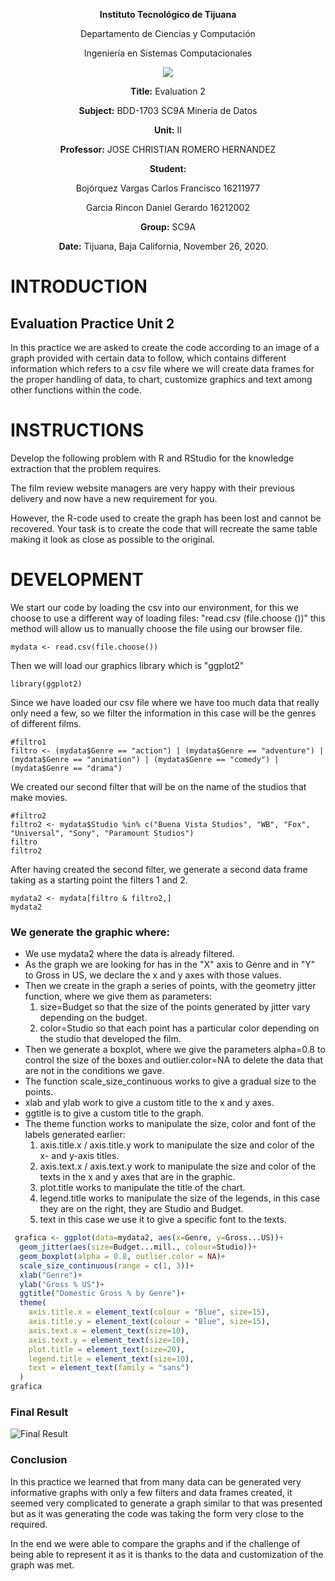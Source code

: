 <div align="center">

**Instituto Tecnológico de Tijuana**

Departamento de Ciencias y Computación

Ingeniería en Sistemas Computacionales

 [![](https://upload.wikimedia.org/wikipedia/commons/2/2e/ITT.jpg)](https://upload.wikimedia.org/wikipedia/commons/2/2e/ITT.jpg)

**Title:**
Evaluation 2

**Subject:**
BDD-1703 SC9A Minería de Datos

**Unit:**
 II

**Professor:**
JOSE CHRISTIAN ROMERO HERNANDEZ

**Student:**

Bojórquez Vargas Carlos Francisco
16211977

Garcia Rincon Daniel Gerardo 
16212002

**Group:**
SC9A

**Date:**
Tijuana, Baja California, November 26, 2020. 
</div>



# INTRODUCTION

## Evaluation Practice Unit 2

In this practice we are asked to create the code according to an image of a graph provided with certain data to follow, which contains different information which refers to a csv file where we will create data frames for the proper handling of data, to chart, customize graphics and text among other functions within the code.

# INSTRUCTIONS

Develop the following problem with R and RStudio for the knowledge extraction that the problem requires. 

The film review website managers are very happy with their previous delivery and now have a new requirement for you. 

However, the R-code used to create the graph has been lost and cannot be recovered. 
Your task is to create the code that will recreate the same table making it look as close as possible to the original. 

# DEVELOPMENT

We start our code by loading the csv into our environment, for this we choose to use a different way of loading files: "read.csv (file.choose ())" this method will allow us to manually choose the file using our browser file.

    mydata <- read.csv(file.choose())

Then we will load our graphics library which is "ggplot2"

    library(ggplot2)

Since we have loaded our csv file where we have too much data that really only need a few, so we filter the information in this case will be the genres of different films.

    #filtro1
    filtro <- (mydata$Genre == "action") | (mydata$Genre == "adventure") | (mydata$Genre == "animation") | (mydata$Genre == "comedy") | (mydata$Genre == "drama")

We created our second filter that will be on the name of the studios that make movies. 

    #filtro2
    filtro2 <- mydata$Studio %in% c("Buena Vista Studios", "WB", "Fox", "Universal", "Sony", "Paramount Studios")
    filtro
    filtro2

 After having created the second filter, we generate a second data frame taking as a starting point the filters 1 and 2.

    mydata2 <- mydata[filtro & filtro2,]
    mydata2

### We generate the graphic where:

- We use mydata2 where the data is already filtered.
- As the graph we are looking for has in the "X" axis to Genre and in "Y" to Gross in US, we declare the x and y axes with those values.
- Then we create in the graph a series of points, with the geometry jitter function, where we give them as parameters:
   1. size=Budget so that the size of the points generated by jitter vary depending on the budget.
   2. color=Studio so that each point has a particular color depending on the studio that developed the film.
- Then we generate a boxplot, where we give the parameters alpha=0.8 to control the size of the boxes and outlier.color=NA to delete the data that are not in the conditions we gave.
- The function scale_size_continuous works to give a gradual size to the points.
- xlab and ylab work to give a custom title to the x and y axes.
- ggtitle is to give a custom title to the graph.
- The theme function works to manipulate the size, color and font of the labels generated earlier:
   1. axis.title.x / axis.title.y work to manipulate the size and color of the x- and y-axis titles.
   2. axis.text.x / axis.text.y work to manipulate the size and color of the texts in the x and y axes that are in the graphic.
   3. plot.title works to manipulate the title of the chart.
   4. legend.title works to manipulate the size of the legends, in this case they are on the right, they are Studio and Budget.
   5. text in this case we use it to give a specific font to the texts.

```r
 grafica <- ggplot(data=mydata2, aes(x=Genre, y=Gross...US))+
  geom_jitter(aes(size=Budget...mill., colour=Studio))+
  geom_boxplot(alpha = 0.8, outlier.color = NA)+
  scale_size_continuous(range = c(1, 3))+
  xlab("Genre")+
  ylab("Gross % US")+
  ggtitle("Domestic Gross % by Genre")+
  theme(
    axis.title.x = element_text(colour = "Blue", size=15),
    axis.title.y = element_text(colour = "Blue", size=15),
    axis.text.x = element_text(size=10),
    axis.text.y = element_text(size=10),
    plot.title = element_text(size=20),
    legend.title = element_text(size=10),
    text = element_text(family = "sans")
  )
grafica
```

### Final Result
![Final Result](https://lh3.googleusercontent.com/pw/ACtC-3fI--79p5Z1k4XLOSaEbdHIWRAVryInTNbIGvRgGazAiZeg6l5Y4CHtqy7DwyzuA9xnDr7eRXAlmF0OV_YRc6L4BqEi2gjFAYIWbBrrIthqd3sEuem1SBKx17u7Z2KhzNa6Q1C9KJGDJ48cLoVykfw-=w1200-h866-no?authuser=0 "Final Result")


 ### Conclusion
In this practice we learned that from many data can be generated very informative graphs with only a few filters and data frames created, it seemed very complicated to generate a graph similar to that was presented but as it was generating the code was taking the form very close to the required.

In the end we were able to compare the graphs and if the challenge of being able to represent it as it is thanks to the data and customization of the graph was met.